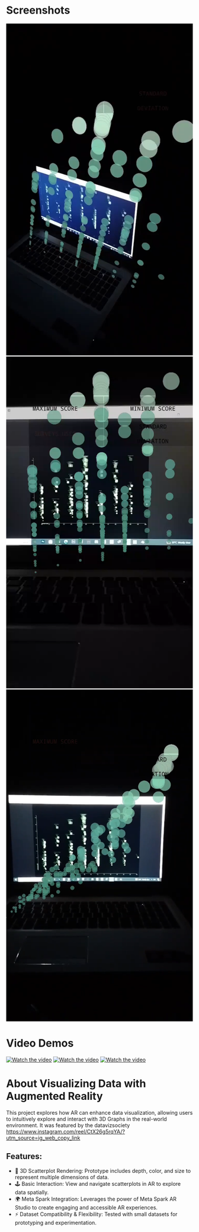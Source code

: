 # Screenshots 
![alt text](https://github.com/miano-kamuru/Augmented-Reality-Data-Visualization/blob/main/screenshot%201.png)
![alt text](https://github.com/miano-kamuru/Augmented-Reality-Data-Visualization/blob/main/screenshot%202.png)
![alt text](https://github.com/miano-kamuru/Augmented-Reality-Data-Visualization/blob/main/screenshot%203.png)


# Video Demos
[![Watch the video](https://img.youtube.com/vi/kj8tagckTfE/0.jpg)](https://www.youtube.com/shorts/kj8tagckTfE)
[![Watch the video](https://img.youtube.com/vi/S5pJJluI0-A/0.jpg)](https://www.youtube.com/shorts/S5pJJluI0-A)
[![Watch the video](https://img.youtube.com/vi/c9XvBX4CAXo/0.jpg)](https://www.youtube.com/watch?v=c9XvBX4CAXo)

# About Visualizing Data with Augmented Reality 
This project explores how AR can enhance data visualization, allowing users to intuitively explore and interact with 3D Graphs in the real-world environment. It was featured by the datavizsociety https://www.instagram.com/reel/CtX26g5rqYA/?utm_source=ig_web_copy_link

## Features:
- 📐 3D Scatterplot Rendering: Prototype includes depth, color, and size to represent multiple dimensions of data.
- 🕹️ Basic Interaction: View and navigate scatterplots in AR to explore data spatially.
- 🌍 Meta Spark Integration: Leverages the power of Meta Spark AR Studio to create engaging and accessible AR experiences.
- ⚡ Dataset Compatibility &  Flexibility: Tested with small datasets for prototyping and experimentation.
